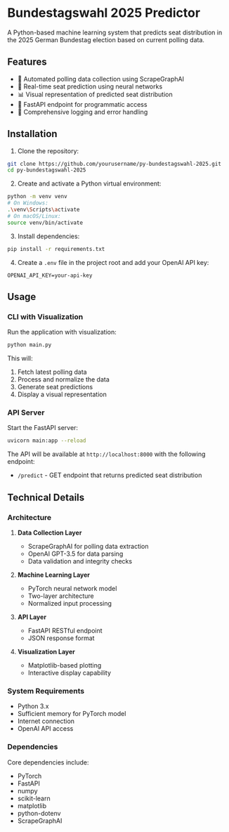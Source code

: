 # Bundestagswahl 2025 Predictor

A Python-based machine learning system that predicts seat distribution in the 2025 German Bundestag election based on current polling data.

## Features

- 🤖 Automated polling data collection using ScrapeGraphAI
- 🧮 Real-time seat prediction using neural networks
- 📊 Visual representation of predicted seat distribution
- 🚀 FastAPI endpoint for programmatic access
- 📝 Comprehensive logging and error handling

## Installation

1. Clone the repository:
```bash
git clone https://github.com/yourusername/py-bundestagswahl-2025.git
cd py-bundestagswahl-2025
```

2. Create and activate a Python virtual environment:
```bash
python -m venv venv
# On Windows:
.\venv\Scripts\activate
# On macOS/Linux:
source venv/bin/activate
```

3. Install dependencies:
```bash
pip install -r requirements.txt
```

4. Create a `.env` file in the project root and add your OpenAI API key:
```
OPENAI_API_KEY=your-api-key
```

## Usage

### CLI with Visualization

Run the application with visualization:
```bash
python main.py
```

This will:
1. Fetch latest polling data
2. Process and normalize the data
3. Generate seat predictions
4. Display a visual representation

### API Server

Start the FastAPI server:
```bash
uvicorn main:app --reload
```

The API will be available at `http://localhost:8000` with the following endpoint:
- `/predict` - GET endpoint that returns predicted seat distribution

## Technical Details

### Architecture

1. **Data Collection Layer**
   - ScrapeGraphAI for polling data extraction
   - OpenAI GPT-3.5 for data parsing
   - Data validation and integrity checks

2. **Machine Learning Layer**
   - PyTorch neural network model
   - Two-layer architecture
   - Normalized input processing

3. **API Layer**
   - FastAPI RESTful endpoint
   - JSON response format

4. **Visualization Layer**
   - Matplotlib-based plotting
   - Interactive display capability

### System Requirements

- Python 3.x
- Sufficient memory for PyTorch model
- Internet connection
- OpenAI API access

### Dependencies

Core dependencies include:
- PyTorch
- FastAPI
- numpy
- scikit-learn
- matplotlib
- python-dotenv
- ScrapeGraphAI


